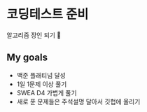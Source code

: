 # 코딩테스트 준비
알고리즘 장인 되기 📝

## My goals

- 백준 플래티넘 달성
- 1일 1문제 이상 풀기
- SWEA D4 가볍게 풀기
- 새로 푼 문제들은 주석설명 달아서 깃헙에 올리기
